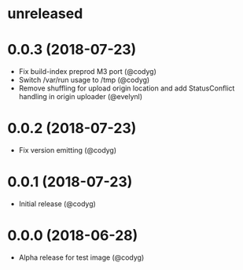 unreleased
====

0.0.3 (2018-07-23)
====
- Fix build-index preprod M3 port (@codyg)
- Switch /var/run usage to /tmp (@codyg)
- Remove shuffling for upload origin location and add StatusConflict handling in origin uploader (@evelynl)

0.0.2 (2018-07-23)
====
- Fix version emitting (@codyg)

0.0.1 (2018-07-23)
====
- Initial release (@codyg)

0.0.0 (2018-06-28)
====
- Alpha release for test image (@codyg)

